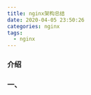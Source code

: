 ```yaml
---
title: nginx架构总结
date: 2020-04-05 23:50:26
categories: nginx
tags:
  - nginx
---
```


### 介绍



<!-- more -->

### 一、